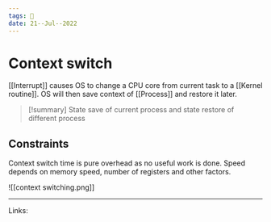 ```yaml
---
tags: 🌱
date: 21--Jul--2022
---
```


# Context switch

[[Interrupt]] causes OS to change a CPU core from current task to a [[Kernel routine]]. OS will then save context of [[Process]] and restore it later.

> [!summary]
> State save of current process and state restore of different process

## Constraints

Context switch time is pure overhead as no useful work is done. Speed depends on memory speed, number of registers and other factors.

![[context switching.png]]

---
Links: 